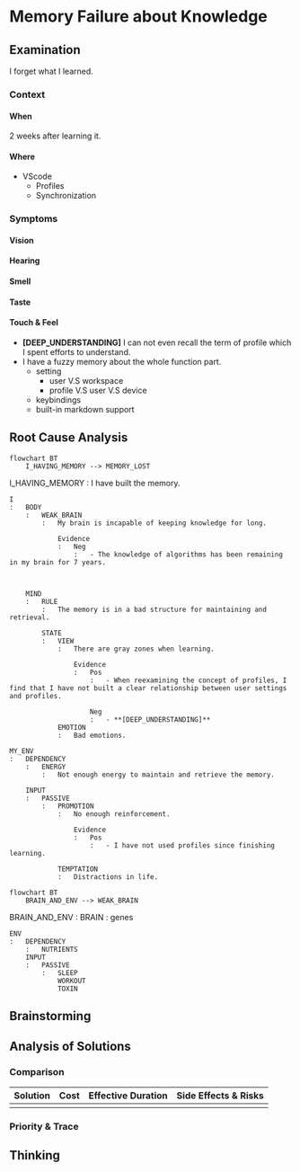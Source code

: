 # Memory Failure about Knowledge

## Examination
[problem overview]: #
[a problem can be about services or environment of a system]: #
 
I forget what I learned.

### Context

#### When
[Specification: year, season, daytime, during & after some events, duration]: #

2 weeks after learning it.

#### Where
[Localization]: #

- VScode
    - Profiles
    - Synchronization

### Symptoms
[avoid biases]: #
[collect evidence used by hypothesis built in the root cause analysis phrase]: #
[comparison between actuation and expectation]: #
[specification: location, degree]: #

#### Vision

#### Hearing

#### Smell

#### Taste

#### Touch & Feel

- **[DEEP_UNDERSTANDING]** I can not even recall the term of profile which I spent efforts to understand.
- I have a fuzzy memory about the whole function part.
    - setting
        - user V.S workspace
        - profile V.S user V.S device
    - keybindings
    - built-in markdown support

## Root Cause Analysis
[backward cause reasoning for general problems]: #
[recursive trouble shooting for engineering problems to an atomic level (build hypothesis, use evidence (examination  + unit tests))]: #

```mermaid
flowchart BT
	I_HAVING_MEMORY --> MEMORY_LOST

```

I_HAVING_MEMORY
:   I have built the memory.

    I
    :   BODY
        :   WEAK_BRAIN
            :   My brain is incapable of keeping knowledge for long.

                Evidence
                :   Neg
                    :   - The knowledge of algorithms has been remaining in my brain for 7 years.



        MIND
        :   RULE
            :   The memory is in a bad structure for maintaining and retrieval.

            STATE
            :   VIEW
                :   There are gray zones when learning.

                    Evidence
                    :   Pos
                        :   - When reexamining the concept of profiles, I find that I have not built a clear relationship between user settings and profiles.

                        Neg
                        :   - **[DEEP_UNDERSTANDING]**
                EMOTION
                :   Bad emotions.

    MY_ENV
    :   DEPENDENCY
        :   ENERGY
            :   Not enough energy to maintain and retrieve the memory.

        INPUT
        :   PASSIVE
            :   PROMOTION
                :   No enough reinforcement.

                    Evidence
                    :   Pos
                        :   - I have not used profiles since finishing learning.

                TEMPTATION
                :   Distractions in life.

```mermaid
flowchart BT
    BRAIN_AND_ENV --> WEAK_BRAIN   
```

BRAIN_AND_ENV
:   BRAIN
    :   genes

    ENV
    :   DEPENDENCY
        :   NUTRIENTS
        INPUT
        :   PASSIVE
            :   SLEEP
                WORKOUT
                TOXIN    
## Brainstorming
[removal of touchable physical objects is applicable]: #
[replacement V.S repair. Localize the problem to an atomic level where fixing it components is more expensive than replacing it as a whole]: #

## Analysis of Solutions

### Comparison
| Solution | Cost | Effective Duration | Side Effects & Risks |
| --- | --- | --- | --- |
|||||

### Priority & Trace
[try from treatments to prevention based on time bound]: #

## Thinking
[Lessons learned from this experience]: #


<!--stackedit_data:
eyJoaXN0b3J5IjpbMjEzNzQ0NjcxNl19
-->